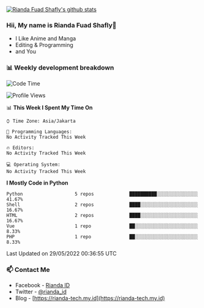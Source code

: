 [![Rianda Fuad Shafly's github stats](https://github-readme-stats.vercel.app/api?username=rndzx&show_icons=true&theme=dracula)](https://github.com/rndzx/rndzx)

### Hii, My name is Rianda Fuad Shafly👋
- I Like Anime and Manga
- Editing & Programming
- and You

### 📊 Weekly development breakdown

<!--START_SECTION:waka-->
![Code Time](http://img.shields.io/badge/Code%20Time-0%20secs-blue)

![Profile Views](http://img.shields.io/badge/Profile%20Views-10-blue)

📊 **This Week I Spent My Time On** 

```text
⌚︎ Time Zone: Asia/Jakarta

💬 Programming Languages: 
No Activity Tracked This Week

🔥 Editors: 
No Activity Tracked This Week

💻 Operating System: 
No Activity Tracked This Week

```

**I Mostly Code in Python** 

```text
Python                   5 repos             ██████████░░░░░░░░░░░░░░░   41.67% 
Shell                    2 repos             ████░░░░░░░░░░░░░░░░░░░░░   16.67% 
HTML                     2 repos             ████░░░░░░░░░░░░░░░░░░░░░   16.67% 
Vue                      1 repo              ██░░░░░░░░░░░░░░░░░░░░░░░   8.33% 
PHP                      1 repo              ██░░░░░░░░░░░░░░░░░░░░░░░   8.33%

```



 Last Updated on 29/05/2022 00:36:55 UTC
<!--END_SECTION:waka-->

### 📫 Contact Me
- Facebook - [Rianda ID](https://facebook.com/negevian.id)
- Twitter - [@rianda_id](https://twitter.com/rianda_id)
- Blog - [https://rianda-tech.my.id](https://rianda-tech.my.id)
